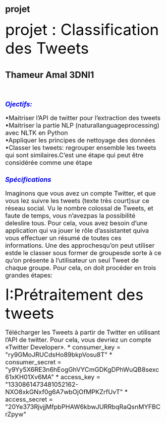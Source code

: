 # projet
<div class="alert alert-warning"> <label style=" font-size: 50px;"> <span style="color:black" >projet : Classification des Tweets</span></label> 
    <h1>Thameur Amal 3DNI1</h1>

</div><br>

<i><h2><span style="color:blue" >Ojectifs:</span></h2></i>
<p style=" font-size: 20px;">•Maitriser l’API de twitter pour l’extraction des tweets<br>
•Maitriser la partie NLP (naturallanguageprocessing) avec NLTK en Python<br>
•Appliquer les principes de nettoyage des données<br>
•Classer les tweets: regrouper ensemble les tweets qui sont similaires.C’est une étape qui peut être considérée comme une étape <br>
</p>
<i><h2><span style="color:blue" >Spécifications</span></h2></i>
<p style=" font-size: 20px;">
Imaginons que vous avez  un compte Twitter, et que vous lez suivre les tweets (texte très court)sur ce réseau social. Vu le nombre colossal de Tweets, et faute de temps, vous n’avezpas la possibilité deleslire  tous.  Pour  cela,  vous  avez  besoin d’une application qui va jouer le rôle d’assistantet quiva  vous effectuer un résumé de toutes ces informations. Une des approchesqu’on peut utiliser estde le classer sous former de groupesde sorte à ce qu’on présente à l’utilisateur un seul Tweet de chaque groupe. Pour cela, on doit procéder en trois grandes étapes:
</p>
<div class="alert alert-info">
      <label style=" font-size: 50px;"> <span style="color:black" >I:Prétraitement des  tweets</span></label>
   </div>
  <p style=" font-size: 20px;">
  Télécharger  les Tweets à partir de Twitter en utilisant l’API de twitter. Pour cela, vous devriez un compte «Twitter Developer».
* consumer_key = "ry9GMoJRUCdsHo89bkpVosu8T" 
* consumer_secret = "y9Yy5X6RE3n6hEogGhVYCmGDKgDPhWuQB8sexc61xKH01Xv6MA" 
* access_key = "1330861473481052162-NXO8xkGNxf0g6A7wbOjOfMPKZrfUvT" 
* access_secret = "20Ye373RjvjjMfpbPHAW6kbwJURRbqRaQsnMYFBCrZpyw"
    </p>
